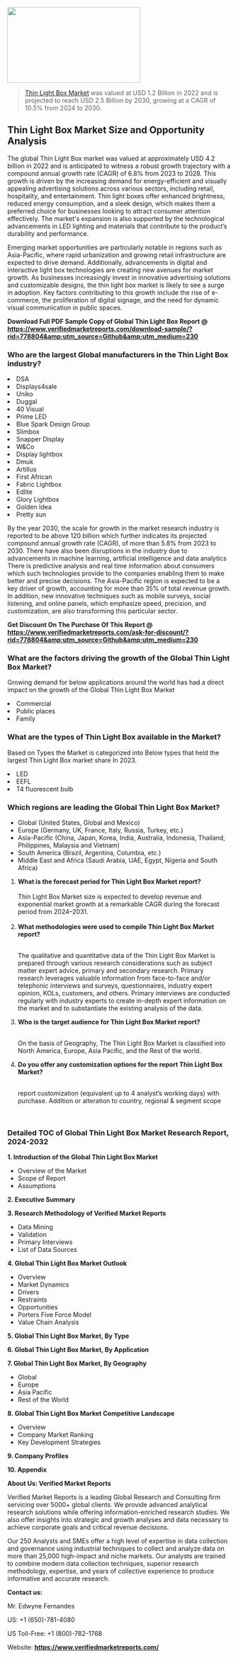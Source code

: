 <img src="https://ffe5etoiles.com/wp-content/uploads/2024/12/MST1-300x171.png" alt="" width="300" height="171" class="alignnone size-medium wp-image-20088" /><blockquote><p><p><a href="https://www.verifiedmarketreports.com/download-sample/?rid=778804&utm_source=Github&utm_medium=230" target="_blank">Thin Light Box Market</a> was valued at USD 1.2 Billion in 2022 and is projected to reach USD 2.5 Billion by 2030, growing at a CAGR of 10.5% from 2024 to 2030.</p></blockquote><p><h2>Thin Light Box Market Size and Opportunity Analysis</h2><p>The global Thin Light Box market was valued at approximately USD 4.2 billion in 2022 and is anticipated to witness a robust growth trajectory with a compound annual growth rate (CAGR) of 6.8% from 2023 to 2028. This growth is driven by the increasing demand for energy-efficient and visually appealing advertising solutions across various sectors, including retail, hospitality, and entertainment. Thin light boxes offer enhanced brightness, reduced energy consumption, and a sleek design, which makes them a preferred choice for businesses looking to attract consumer attention effectively. The market's expansion is also supported by the technological advancements in LED lighting and materials that contribute to the product’s durability and performance.</p><p>Emerging market opportunities are particularly notable in regions such as Asia-Pacific, where rapid urbanization and growing retail infrastructure are expected to drive demand. Additionally, advancements in digital and interactive light box technologies are creating new avenues for market growth. As businesses increasingly invest in innovative advertising solutions and customizable designs, the thin light box market is likely to see a surge in adoption. Key factors contributing to this growth include the rise of e-commerce, the proliferation of digital signage, and the need for dynamic visual communication in public spaces.</p></p><p class=""><strong>Download Full PDF Sample Copy of Global Thin Light Box Report @ <a href="https://www.verifiedmarketreports.com/download-sample/?rid=778804&amp;utm_source=Github&amp;utm_medium=230" target="_blank">https://www.verifiedmarketreports.com/download-sample/?rid=778804&amp;utm_source=Github&amp;utm_medium=230</a></strong></p><h3 id="" class="">Who are the largest Global manufacturers in the Thin Light Box industry?</h3><p><li>DSA</li><li> Displays4sale</li><li> Uniko</li><li> Duggal</li><li> 40 Visual</li><li> Prime LED</li><li> Blue Spark Design Group</li><li> Slimbox</li><li> Snapper Display</li><li> W&Co</li><li> Display lightbox</li><li> Dmuk</li><li> Artillus</li><li> First African</li><li> Fabric Lightbox</li><li> Edlite</li><li> Glory Lightbox</li><li> Golden Idea</li><li> Pretty sun</li></p><div class=""><div class="" dir="" data-message-author-role="" data-message-id="" data-message-model-slug=""><div class=""><div class=""><div class=""><div class="" dir="" data-message-author-role="" data-message-id="" data-message-model-slug=""><div class=""><div class=""><p>By the year 2030, the scale for growth in the market research industry is reported to be above 120 billion which further indicates its projected compound annual growth rate (CAGR), of more than 5.8% from 2023 to 2030. There have also been disruptions in the industry due to advancements in machine learning, artificial intelligence and data analytics There is predictive analysis and real time information about consumers which such technologies provide to the companies enabling them to make better and precise decisions. The Asia-Pacific region is expected to be a key driver of growth, accounting for more than 35% of total revenue growth. In addition, new innovative techniques such as mobile surveys, social listening, and online panels, which emphasize speed, precision, and customization, are also transforming this particular sector.</p><p><strong>Get Discount On The Purchase Of This Report @&nbsp; <a href="https://www.verifiedmarketreports.com/ask-for-discount/?rid=778804&amp;utm_source=Github&amp;utm_medium=230" target="_blank">https://www.verifiedmarketreports.com/ask-for-discount/?rid=778804&amp;utm_source=Github&amp;utm_medium=230</a></strong></p></div></div></div></div></div></div></div></div><h3 id="" class="">What are the factors driving the growth of the Global Thin Light Box Market?</h3><p id="" class="">Growing demand for below applications around the world has had a direct impact on the growth of the Global Thin Light Box Market</p><p id="" class=""><li>Commercial</li><li> Public places</li><li> Family</li></p><h3 id="" class="">What are the types of Thin Light Box available in the Market?</h3><p id="" class="">Based on Types the Market is categorized into Below types that held the largest Thin Light Box market share In 2023.</p><p id="" class=""><li>LED</li><li> EEFL</li><li> T4 fluorescent bulb</li></p><h3 id="" class="">Which regions are leading the Global Thin Light Box Market?</h3><ul><li>Global (United States, Global and Mexico)</li><li>Europe (Germany, UK, France, Italy, Russia, Turkey, etc.)</li><li>Asia-Pacific (China, Japan, Korea, India, Australia, Indonesia, Thailand, Philippines, Malaysia and Vietnam)</li><li>South America (Brazil, Argentina, Columbia, etc.)</li><li>Middle East and Africa (Saudi Arabia, UAE, Egypt, Nigeria and South Africa)</li></ul><p><ol><li><strong>What is the forecast period for Thin Light Box Market report?<br /></strong><br /><span data-sheets-root="1" data-sheets-value="{&quot;1&quot;:2,&quot;2&quot;:&quot;XXXX size is expected to develop revenue and exponential market growth at a remarkable CAGR during the forecast period from 2024&ndash;2030.&quot;}" data-sheets-userformat="{&quot;2&quot;:12674,&quot;4&quot;:{&quot;1&quot;:2,&quot;2&quot;:16776960},&quot;10&quot;:2,&quot;11&quot;:0,&quot;15&quot;:&quot;Arial&quot;,&quot;16&quot;:12}">Thin Light Box Market size is expected to develop revenue and exponential market growth at a remarkable CAGR during the forecast period from 2024&ndash;2031.</span><br /><br /></li><li><strong>What methodologies were used to compile Thin Light Box Market report?<br /><br /></strong><p>The qualitative and quantitative data of the&nbsp;Thin Light Box Market is prepared through various research considerations such as subject matter expert advice, primary and secondary research. Primary research leverages valuable information from face-to-face and/or telephonic interviews and surveys, questionnaires, industry expert opinion, KOLs, customers, and others. Primary interviews are conducted regularly with industry experts to create in-depth expert information on the market and to substantiate the existing analysis of the data.&nbsp;</p></li><li><strong>Who is the target audience for Thin Light Box Market report?<br /><br /></strong><p>On the basis of Geography, The&nbsp;Thin Light Box Market is classified into North America, Europe, Asia Pacific, and the Rest of the world.</p></li><li><strong>Do you offer any customization options for the report Thin Light Box Market?<br /><br /></strong><p>report customization (equivalent up to 4 analyst&rsquo;s working days) with purchase. Addition or alteration to country, regional &amp; segment scope</p><p>&nbsp;</p></li></ol></p><h3 id="" class="">Detailed TOC of Global Thin Light Box Market Research Report, 2024-2032</h3><p id="" class=""><strong>1. Introduction of the Global Thin Light Box Market</strong></p><ul><li>Overview of the Market</li><li>Scope of Report</li><li>Assumptions</li></ul><p id="" class=""><strong>2. Executive Summary</strong></p><p id="" class=""><strong>3. Research Methodology of&nbsp;Verified Market Reports</strong></p><ul><li>Data Mining</li><li>Validation</li><li>Primary Interviews</li><li>List of Data Sources</li></ul><p id="" class=""><strong>4. Global Thin Light Box Market Outlook</strong></p><ul><li>Overview</li><li>Market Dynamics</li><li>Drivers</li><li>Restraints</li><li>Opportunities</li><li>Porters Five Force Model</li><li>Value Chain Analysis</li></ul><p id="" class=""><strong>5. Global Thin Light Box Market, By&nbsp;Type</strong></p><p id="" class=""><strong>6. Global Thin Light Box Market, By Application</strong></p><p id="" class=""><strong>7. Global Thin Light Box Market, By Geography</strong></p><ul><li>Global</li><li>Europe</li><li>Asia Pacific</li><li>Rest of the World</li></ul><p id="" class=""><strong>8. Global Thin Light Box Market Competitive Landscape</strong></p><ul><li>Overview</li><li>Company Market Ranking</li><li>Key Development Strategies</li></ul><p id="" class=""><strong>9. Company Profiles</strong></p><p id="" class=""><strong>10. Appendix</strong></p><p id="" class=""><strong>About Us: Verified Market Reports</strong></p><p id="" class="">Verified Market Reports is a leading Global Research and Consulting firm servicing over 5000+ global clients. We provide advanced analytical research solutions while offering information-enriched research studies. We also offer insights into strategic and growth analyses and data necessary to achieve corporate goals and critical revenue decisions.</p><p id="" class="">Our 250 Analysts and SMEs offer a high level of expertise in data collection and governance using industrial techniques to collect and analyze data on more than 25,000 high-impact and niche markets. Our analysts are trained to combine modern data collection techniques, superior research methodology, expertise, and years of collective experience to produce informative and accurate research.</p><p id="" class=""><strong>Contact us:</strong></p><p id="" class="">Mr. Edwyne Fernandes</p><p id="" class="">US: +1 (650)-781-4080</p><p id="" class="">US Toll-Free: +1 (800)-782-1768</p><p id="" class="">Website: <a target="" data-test-app-aware-link=""><strong>https://www.verifiedmarketreports.com/</strong></a></p>
